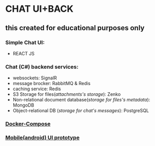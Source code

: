 # CHAT UI+BACK
## this created for educational purposes only
### Simple Chat UI:
- REACT JS
### Chat (C#) backend services:
- websockets: SignalR 
- message brocker: RabbitMQ & Redis
- caching service: Redis 
- S3 Storage for files(_attachments's storage_): Zenko
- Non-relational document database(_storage for files's metadata_): MongoDB
- Object-relational DB (_storage for chat's messages_): PostgreSQL
### [Docker-Compose](https://github.com/razrez/react_chat/blob/main/src/docker-compose.yml)
### [Mobile(android) UI prototype](https://www.figma.com/community/file/1226906394172548101)
